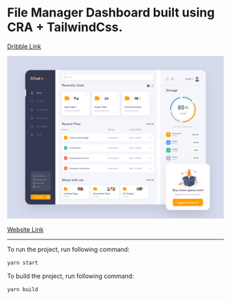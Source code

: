 # File Manager Dashboard built using CRA + TailwindCss.

[Dribble Link](https://dribbble.com/shots/10747116-Cloud-Web-App/)

![Design](screenshots/dribble_design.png)

[Website Link](https://file-manager-dashboard.netlify.com/)

---

To run the project, run following command:

```bash
yarn start
```

To build the project, run following command:

```bash
yarn build
```
